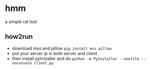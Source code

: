 # hmm
a simple rat tool

## how2run
- download mss and pillow `pip install mss pillow`
- put your server ip in both server and client
- then install pyinstaller and do `python -m PyInstaller --onefile --noconsole client.py`
